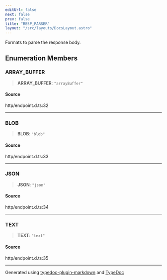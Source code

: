 ```yaml
---
editUrl: false
next: false
prev: false
title: "RESP_PARSER"
layout: "/src/layouts/DocsLayout.astro"
---
```


Formats to parse the response body.

## Enumeration Members

### ARRAY\_BUFFER

> **ARRAY\_BUFFER**: `"arrayBuffer"`

#### Source

http/endpoint.d.ts:32

***

### BLOB

> **BLOB**: `"blob"`

#### Source

http/endpoint.d.ts:33

***

### JSON

> **JSON**: `"json"`

#### Source

http/endpoint.d.ts:34

***

### TEXT

> **TEXT**: `"text"`

#### Source

http/endpoint.d.ts:35

***

Generated using [typedoc-plugin-markdown](https://www.npmjs.com/package/typedoc-plugin-markdown) and [TypeDoc](https://typedoc.org/)
